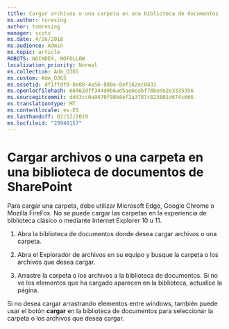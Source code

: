 ```yaml
---
title: Cargar archivos o una carpeta en una biblioteca de documentos
ms.author: toresing
author: tomresing
manager: scotv
ms.date: 4/26/2018
ms.audience: Admin
ms.topic: article
ROBOTS: NOINDEX, NOFOLLOW
localization_priority: Normal
ms.collection: Adm_O365
ms.custom: Adm_O365
ms.assetid: df1ffdf0-8e08-4a56-880e-8ef162ec8431
ms.openlocfilehash: 66462dff344d0b6ad5ae6eabf78bede2e3335356
ms.sourcegitcommit: dd43cc0a9470f98b8ef2a3787c823801d674c666
ms.translationtype: MT
ms.contentlocale: es-ES
ms.lasthandoff: 02/12/2019
ms.locfileid: "29940157"
---
```

# <a name="upload-a-folder-or-files-to-a-sharepoint-document-library"></a>Cargar archivos o una carpeta en una biblioteca de documentos de SharePoint

Para cargar una carpeta, debe utilizar Microsoft Edge, Google Chrome o Mozilla FireFox. No se puede cargar las carpetas en la experiencia de biblioteca clásico o mediante Internet Explorer 10 u 11.
  
1. Abra la biblioteca de documentos donde desea cargar archivos o una carpeta.
    
2. Abra el Explorador de archivos en su equipo y busque la carpeta o los archivos que desea cargar.
    
3. Arrastre la carpeta o los archivos a la biblioteca de documentos. Si no ve los elementos que ha cargado aparecen en la biblioteca, actualice la página. 
    
Si no desea cargar arrastrando elementos entre windows, también puede usar el botón **cargar** en la biblioteca de documentos para seleccionar la carpeta o los archivos que desea cargar. 
  

